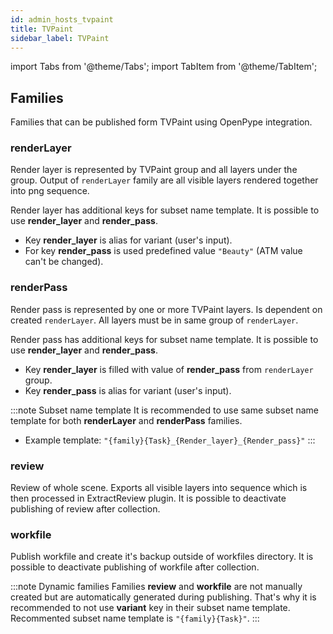 ```yaml
---
id: admin_hosts_tvpaint
title: TVPaint
sidebar_label: TVPaint
---
```


import Tabs from '@theme/Tabs';
import TabItem from '@theme/TabItem';

## Families
Families that can be published form TVPaint using OpenPype integration.

### renderLayer
Render layer is represented by TVPaint group and all layers under the group. Output of `renderLayer` family are all visible layers rendered together into png sequence.

Render layer has additional keys for subset name template. It is possible to use **render_layer** and **render_pass**.

- Key **render_layer** is alias for variant (user's input).
- For key **render_pass** is used predefined value `"Beauty"` (ATM value can't be changed).

### renderPass
Render pass is represented by one or more TVPaint layers. Is dependent on created `renderLayer`. All layers must be in same group of `renderLayer`.

Render pass has additional keys for subset name template. It is possible to use **render_layer** and **render_pass**.
- Key **render_layer** is filled with value of **render_pass** from `renderLayer` group.
- Key **render_pass** is alias for variant (user's input).

:::note Subset name template
It is recommended to use same subset name template for both **renderLayer** and **renderPass** families.
- Example template: `"{family}{Task}_{Render_layer}_{Render_pass}"`
:::

### review
Review of whole scene. Exports all visible layers into sequence which is then processed in ExtractReview plugin. It is possible to deactivate publishing of review after collection.

### workfile
Publish workfile and create it's backup outside of workfiles directory. It is possible to deactivate publishing of workfile after collection.

:::note Dynamic families
Families **review** and **workfile** are not manually created but are automatically generated during publishing. That's why it is recommended to not use **variant** key in their subset name template. Recommented subset name template is `"{family}{Task}"`.
:::
